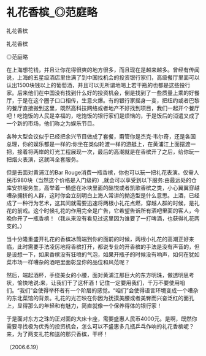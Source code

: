 # 礼花香槟_◎范庭略

礼花香槟

礼花香槟

◎范庭略

在上海想花钱，并且让你花得很爽的地方很多，而且现在是越来越多。曾经有传闻说，上海的五星级酒店里住满了到中国找机会的投资银行家们，高级餐厅里面可以认出1500块钱以上的葡萄酒，并且可以无所谓地喝上若干瓶的也都是这些投行家。后来他们在中国没有找到什么好的投资机会，倒是找到了一些质量上乘的好餐厅，于是在这个圈子口口相传，生意火爆。有的银行家摇身一变，把纽约或者巴黎的餐厅直接搬到这里，既然高科技网络或者地产不好找到项目，我们一起开个餐厅吧！吃饱饭的人民是幸福的，吃饱饭的银行家们是烦恼的，于是饭后的消遣又成了一个新的市场，他们称之为娱乐节目。

各种大型会议似乎已经把余兴节目做成了套餐，甭管你是杰克·韦尔奇，还是各国总理，你的娱乐都是一样的:你坐在类似轮渡一样的游艇上，在黄浦江上面摆渡一把，接着将两岸的灯光工程展现一次，最后的高潮就是在香槟开了之后，给你玩一把烟火表演，这就叫全套服务。

但是去面对黄浦江的Bar Rouge消费一瓶香槟，你也可以玩一把礼花表演。仅需人民币980块（当然这个价格是入门级的）,就会可以享受到以下服务:由最远处的仓库安排服务生，高举着一桶盛在冰块里面的酩悦或者凯歌香槟之类，小心翼翼穿越嘈杂拥挤的人群，这时你会立刻明白上海人常讲的拗造型是什么意思。上酒，已经成了一种行为艺术，这其间就需要迅速将两根小礼花点燃，穿越人群的时候，是礼花的前戏。这个时候礼花的作用完全是广告，它希望告诉所有酒吧里面的客人，今晚你开了一瓶香槟！（我从来没有看见过这里因为谁要了一打啤酒，也获得礼花两支的。）

当十分隆重盛开礼花的香槟冰筒端到你的面前的时候，两根小礼花的高潮正好来临，此时需要手法凌厉地将香槟打开，都说专业的开香槟的手法是没有声音的，但是设想一下，如果香槟没有狂喷的气泡，如果开瓶子的时候没有响声，如何在犹如菜市场一样嘈杂的酒吧里面彰显你的品位和风范呢？

然后，端起酒杯，手绕美女的小腰，面对黄浦江那巨大的东方明珠，做透明思考状，愉快地说:来，让我们干了这杯酒！记住一定要用我们，千万不要使用咱们。“我们”会使得举杯者有一个阶层的感觉。“咱们”会使得语言环境变成一个嘈杂的东北菜馆的背景。礼花的光芒映在你因为抚摸美腰或者美臀而兴奋泛红的面孔上，显得那么的年轻和有魅力，简直就像一个保养得体的银行家！

于是面对东方之珠的正对面的大床卡座，需要盛惠人民币4000元。是啊，既然你需要寻找极为优秀的投资机会，怎么可以不盛惠多几瓶乒乓作响的礼花香槟呢？来，为了两支礼花和送的那只香槟，干杯！

（2006.6.19）